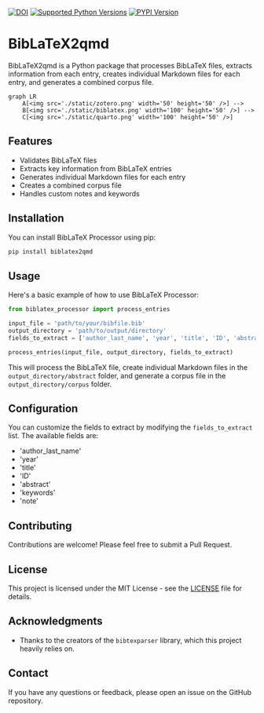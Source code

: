 [![DOI](https://zenodo.org/badge/DOI/10.5281/zenodo.10795822.svg)](https://doi.org/10.5281/zenodo.13731940)
[![Supported Python Versions](https://img.shields.io/pypi/pyversions/biblatex2qmd)](https://pypi.org/project/biblatex2qmd/)
[![PYPI Version](https://img.shields.io/pypi/v/biblatex2qmd)](https://pypi.org/project/biblatex2qmd/)

# BibLaTeX2qmd

BibLaTeX2qmd is a Python package that processes BibLaTeX files, extracts information from each entry, creates individual Markdown files for each entry, and generates a combined corpus file.

```mermaid
graph LR
    A[<img src='./static/zotero.png' width='50' height='50' />] -->
    B[<img src='./static/biblatex.png' width='100' height='50' />] -->
    C[<img src='./static/quarto.png' width='100' height='50' />]
```

## Features

- Validates BibLaTeX files
- Extracts key information from BibLaTeX entries
- Generates individual Markdown files for each entry
- Creates a combined corpus file
- Handles custom notes and keywords

## Installation

You can install BibLaTeX Processor using pip:

```bash
pip install biblatex2qmd
```

## Usage

Here's a basic example of how to use BibLaTeX Processor:

```python
from biblatex_processor import process_entries

input_file = 'path/to/your/bibfile.bib'
output_directory = 'path/to/output/directory'
fields_to_extract = ['author_last_name', 'year', 'title', 'ID', 'abstract', 'keywords', 'note']

process_entries(input_file, output_directory, fields_to_extract)
```

This will process the BibLaTeX file, create individual Markdown files in the `output_directory/abstract` folder, and generate a corpus file in the `output_directory/corpus` folder.

## Configuration

You can customize the fields to extract by modifying the `fields_to_extract` list. The available fields are:

- 'author_last_name'
- 'year'
- 'title'
- 'ID'
- 'abstract'
- 'keywords'
- 'note'

## Contributing

Contributions are welcome! Please feel free to submit a Pull Request.

## License

This project is licensed under the MIT License - see the [LICENSE](LICENSE) file for details.

## Acknowledgments

- Thanks to the creators of the `bibtexparser` library, which this project heavily relies on.

## Contact

If you have any questions or feedback, please open an issue on the GitHub repository.
